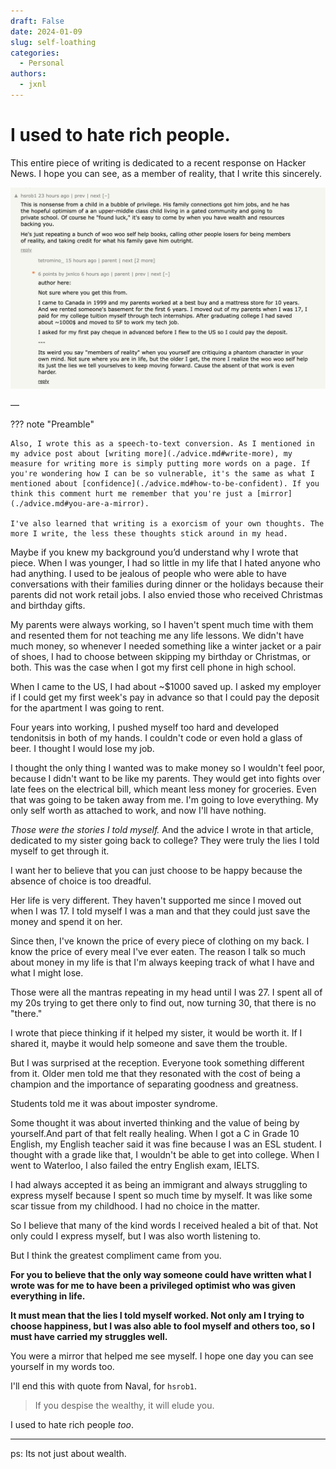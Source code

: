 ```yaml
---
draft: False
date: 2024-01-09
slug: self-loathing
categories:
  - Personal
authors:
  - jxnl
---
```


# I used to hate rich people.

This entire piece of writing is dedicated to a recent response on Hacker News. I hope you can see, as a member of reality, that I write this sincerely.

![](./img/self-loathing.png)

—

??? note "Preamble"

    Also, I wrote this as a speech-to-text conversion. As I mentioned in my advice post about [writing more](./advice.md#write-more), my measure for writing more is simply putting more words on a page. If you're wondering how I can be so vulnerable, it's the same as what I mentioned about [confidence](./advice.md#how-to-be-confident). If you think this comment hurt me remember that you're just a [mirror](./advice.md#you-are-a-mirror).

    I've also learned that writing is a exorcism of your own thoughts. The more I write, the less these thoughts stick around in my head.

Maybe if you knew my background you’d understand why I wrote that piece.
When I was younger, I had so little in my life that I hated anyone who had anything. I used to be jealous of people who were able to have conversations with their families during dinner or the holidays because their parents did not work retail jobs. I also envied those who received Christmas and birthday gifts.

My parents were always working, so I haven't spent much time with them and resented them for not teaching me any life lessons. We didn't have much money, so whenever I needed something like a winter jacket or a pair of shoes, I had to choose between skipping my birthday or Christmas, or both. This was the case when I got my first cell phone in high school.

When I came to the US, I had about ~$1000 saved up. I asked my employer if I could get my first week's pay in advance so that I could pay the deposit for the apartment I was going to rent.

Four years into working, I pushed myself too hard and developed tendonitsis in both of my hands. I couldn't code or even hold a glass of beer. I thought I would lose my job.

I thought the only thing I wanted was to make money so I wouldn't feel poor, because I didn't want to be like my parents. They would get into fights over late fees on the electrical bill, which meant less money for groceries. Even that was going to be taken away from me. I'm going to love everything. My only self worth as attached to work, and now I'll have nothing.

_Those were the stories I told myself._
And the advice I wrote in that article, dedicated to my sister going back to college? They were truly the lies I told myself to get through it.

I want her to believe that you can just choose to be happy because the absence of choice is too dreadful.

Her life is very different. They haven't supported me since I moved out when I was 17. I told myself I was a man and that they could just save the money and spend it on her.

Since then, I've known the price of every piece of clothing on my back. I know the price of every meal I've ever eaten. The reason I talk so much about money in my life is that I'm always keeping track of what I have and what I might lose.

Those were all the mantras repeating in my head until I was 27. I spent all of my 20s trying to get there only to find out, now turning 30, that there is no "there."

I wrote that piece thinking if it helped my sister, it would be worth it. If I shared it, maybe it would help someone and save them the trouble.

But I was surprised at the reception. Everyone took something different from it. Older men told me that they resonated with the cost of being a champion and the importance of separating goodness and greatness.

Students told me it was about imposter syndrome.

Some thought it was about inverted thinking and the value of being by yourself.And part of that felt really healing. When I got a C in Grade 10 English, my English teacher said it was fine because I was an ESL student. I thought with a grade like that, I wouldn't be able to get into college. When I went to Waterloo, I also failed the entry English exam, IELTS.

I had always accepted it as being an immigrant and always struggling to express myself because I spent so much time by myself. It was like some scar tissue from my childhood. I had no choice in the matter.

So I believe that many of the kind words I received healed a bit of that. Not only could I express myself, but I was also worth listening to.

But I think the greatest compliment came from you.

**For you to believe that the only way someone could have written what I wrote was for me to have been a privileged optimist who was given everything in life.**

**It must mean that the lies I told myself worked. Not only am I trying to choose happiness, but I was also able to fool myself and others too, so I must have carried my struggles well.**

You were a mirror that helped me see myself. I hope one day you can see yourself in my words too.

I'll end this with quote from Naval, for `hsrob1`.

> If you despise the wealthy, it will elude you.

I used to hate rich people _too_.

---

ps: Its not just about wealth.
